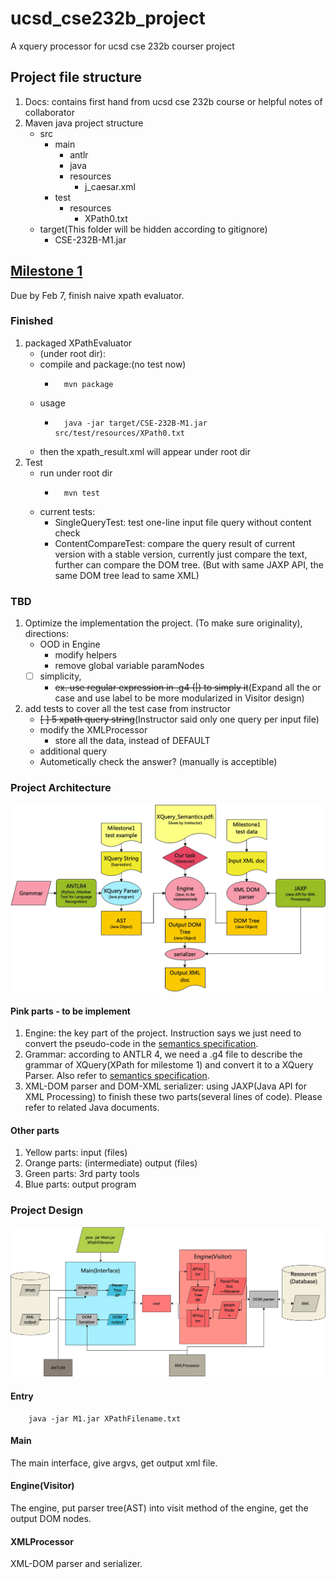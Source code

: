 # ucsd_cse232b_project
A xquery processor for ucsd cse 232b courser project
## Project file structure
1. Docs: contains first hand from ucsd cse 232b course or helpful notes of collaborator
2. Maven java project structure
	- src
		- main
			- antlr
			- java
			- resources
				- j_caesar.xml
		- test
			- resources
				- XPath0.txt
	- target(This folder will be hidden according to gitignore)
		- CSE-232B-M1.jar

## [Milestone 1](https://github.com/champion-chenpeng/ucsd_cse232b_xquery/milestone/1)
Due by Feb 7, finish naive xpath evaluator.

### Finished
1. packaged XPathEvaluator
	- (under root dir):
	- compile and package:(no test now)
		-		mvn package
	- usage
		- 		java -jar target/CSE-232B-M1.jar src/test/resources/XPath0.txt
	- then the xpath_result.xml will appear under root dir
2. Test
	- run under root dir
		- 		mvn test
	- current tests:
		- SingleQueryTest: test one-line input file query without content check
		- ContentCompareTest: compare the query result of current version with a stable version, currently just compare the text, further can compare the DOM tree. (But with same JAXP API, the same DOM tree lead to same XML)

### TBD
1. Optimize the implementation the project. (To make sure originality), directions:
	- OOD in Engine
		- modify helpers 
		- remove global variable paramNodes
	- [ ] simplicity,
		- ~~ex. use regular expression in .g4 (|) to simply it~~(Expand all the or case and use label to be more modularized in Visitor design)
2. add tests to cover all the test case from instructor
	- ~~[ ] 5 xpath query string~~(Instructor said only one query per input file)
	- modify the XMLProcessor
		- store all the data, instead of DEFAULT
	- additional query
	- Autometically check the answer? (manually is acceptible)

### Project Architecture
![Project Architecture](Docs/Project_Architecture.png)
#### Pink parts - to be implement
1. Engine: the key part of the project. Instruction says we just need to convert the pseudo-code in the [semantics specification](Docs/Milestone12_xpath_semantics.pdf).
2. Grammar: according to ANTLR 4, we need a .g4 file to describe the grammar of XQuery(XPath for milestome 1) and convert it to a XQuery Parser. Also refer to [semantics specification](Docs/Milestone12_xpath_semantics.pdf).
3. XML-DOM parser and DOM-XML serializer: using JAXP(Java API for XML Processing) to finish these two parts(several lines of code). Please refer to related Java documents.
#### Other parts
1. Yellow parts: input (files)
2. Orange parts: (intermediate) output (files)
3. Green parts: 3rd party tools
4. Blue parts: output program

### Project Design
![Project Design](Docs/Project_Design.png)

#### Entry
		java -jar M1.jar XPathFilename.txt

#### Main
The main interface, give argvs, get output xml file.

#### Engine(Visitor)
The engine, put parser tree(AST) into visit method of the engine, get the output DOM nodes.

#### XMLProcessor
XML-DOM parser and serializer.

